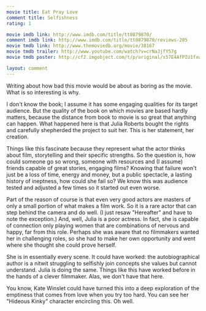 ```yaml
---
movie title: Eat Pray Love
comment title: Selfishness
rating: 1

movie imdb link: http://www.imdb.com/title/tt0879870/
comment imdb link: http://www.imdb.com/title/tt0879870/reviews-205
movie tmdb link: http://www.themoviedb.org/movie/38167
movie tmdb trailer: http://www.youtube.com/watch?v=crNaJjfY57g
movie tmdb poster: http://cf2.imgobject.com/t/p/original/s57E4AfPIU1fxwpGGRahk6A0DUl.jpg

layout: comment
---
```


Writing about how bad this movie would be about as boring as the movie. What is so interesting is why.

I don't know the book; I assume it has some engaging qualities for its target audience. But the quality of the book on which movies are based hardly matters, because the distance from book to movie is so great that anything can happen. What happened here is that Julia Roberts bought the rights and carefully shepherded the project to suit her. This is her statement, her creation.

Things like this fascinate because they represent what the actor thinks about film, storytelling and their specific strengths. So the question is, how could someone go so wrong, someone with resources and (I assume) friends capable of great stories, engaging films? Knowing that failure won't just be a loss of time, energy and money, but a public spectacle, a lasting history of ineptness, how could she fail so? We know this was audience tested and adjusted a few times so it started out even worse.

Part of the reason of course is that even very good actors are masters of only a small portion of what makes a film work. So it is a rare actor that can step behind the camera and do well. (I just resaw "Hereafter" and have to note the exception.) And, well, Julia is a poor actress. In fact, she is capable of connection only playing women that are combinations of nervous and happy, far from this role. Perhaps she was aware that no filmmakers wanted her in challenging roles, so she had to make her own opportunity and went where she thought she could prove herself.

She is in essentially every scene. It could have worked: the autobiographical author is a nitwit struggling to selfishly join concepts she values but cannot understand. Julia is doing the same. Things like this have worked before in the hands of a clever filmmaker. Alas, we don't have that here.

You know, Kate Winslet could have turned this into a deep exploration of the emptiness that comes from love when you try too hard. You can see her "Hideous Kinky" character encircling this. Oh well.